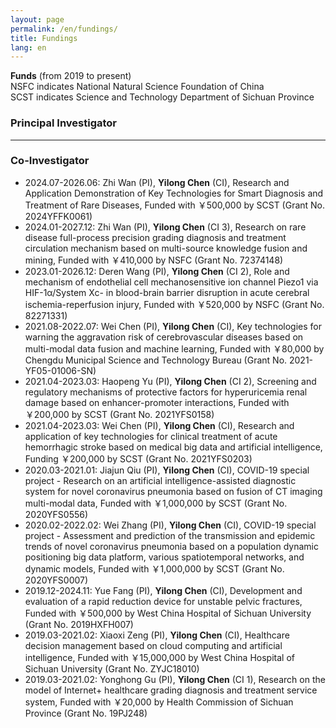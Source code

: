 ```yaml
---
layout: page
permalink: /en/fundings/
title: Fundings
lang: en
---
```


**Funds** (from 2019 to present)<br>
NSFC indicates National Natural Science Foundation of China<br>
SCST indicates Science and Technology Department of Sichuan Province
<br>

### Principal Investigator


---
### Co-Investigator

- 2024.07-2026.06: Zhi Wan (PI), **Yilong Chen** (CI), Research and Application Demonstration of Key Technologies for Smart Diagnosis and Treatment of Rare Diseases, Funded with ￥500,000 by SCST (Grant No. 2024YFFK0061)
- 2024.01-2027.12: Zhi Wan (PI), **Yilong Chen** (CI 3), Research on rare disease full-process precision grading diagnosis and treatment circulation mechanism based on multi-source knowledge fusion and mining, Funded with ￥410,000 by NSFC (Grant No. 72374148)
- 2023.01-2026.12: Deren Wang (PI), **Yilong Chen** (CI 2), Role and mechanism of endothelial cell mechanosensitive ion channel Piezo1 via HIF-1α/System Xc- in blood-brain barrier disruption in acute cerebral ischemia-reperfusion injury, Funded with ￥520,000 by NSFC (Grant No. 82271331)
- 2021.08-2022.07: Wei Chen (PI), **Yilong Chen** (CI), Key technologies for warning the aggravation risk of cerebrovascular diseases based on multi-modal data fusion and machine learning, Funded with ￥80,000 by Chengdu Municipal Science and Technology Bureau (Grant No. 2021-YF05-01006-SN)
- 2021.04-2023.03: Haopeng Yu (PI), **Yilong Chen** (CI 2), Screening and regulatory mechanisms of protective factors for hyperuricemia renal damage based on enhancer-promoter interactions, Funded with ￥200,000 by SCST (Grant No. 2021YFS0158)
- 2021.04-2023.03: Wei Chen (PI), **Yilong Chen** (CI), Research and application of key technologies for clinical treatment of acute hemorrhagic stroke based on medical big data and artificial intelligence, Funding ￥200,000 by SCST (Grant No. 2021YFS0203)
- 2020.03-2021.01: Jiajun Qiu (PI), **Yilong Chen** (CI), COVID-19 special project - Research on an artificial intelligence-assisted diagnostic system for novel coronavirus pneumonia based on fusion of CT imaging multi-modal data, Funded with ￥1,000,000 by SCST (Grant No. 2020YFS0556)
- 2020.02-2022.02: Wei Zhang (PI), **Yilong Chen** (CI), COVID-19 special project - Assessment and prediction of the transmission and epidemic trends of novel coronavirus pneumonia based on a population dynamic positioning big data platform, various spatiotemporal networks, and dynamic models, Funded with ￥1,000,000 by SCST (Grant No. 2020YFS0007)
- 2019.12-2024.11: Yue Fang (PI), **Yilong Chen** (CI), Development and evaluation of a rapid reduction device for unstable pelvic fractures, Funded with ￥500,000 by West China Hospital of Sichuan University (Grant No. 2019HXFH007)
- 2019.03-2021.02: Xiaoxi Zeng (PI), **Yilong Chen** (CI), Healthcare decision management based on cloud computing and artificial intelligence, Funded with ￥15,000,000 by West China Hospital of Sichuan University (Grant No. ZYJC18010)
- 2019.03-2021.02: Yonghong Gu (PI), **Yilong Chen** (CI 1), Research on the model of Internet+ healthcare grading diagnosis and treatment service system, Funded with ￥20,000 by Health Commission of Sichuan Province (Grant No. 19PJ248)
<br>
